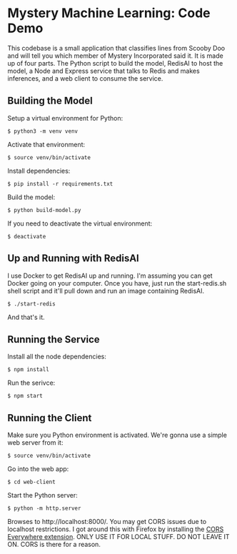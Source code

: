 # Mystery Machine Learning: Code Demo

This codebase is a small application that classifies lines from Scooby Doo and will tell you which member of Mystery Incorporated said it. It is made up of four parts. The Python script to build the model, RedisAI to host the model, a Node and Express service that talks to Redis and makes inferences, and a web client to consume the service.

## Building the Model

Setup a virtual environment for Python:

    $ python3 -m venv venv

Activate that environment:

    $ source venv/bin/activate

Install dependencies:

    $ pip install -r requirements.txt

Build the model:

    $ python build-model.py

If you need to deactivate the virtual environment:

    $ deactivate

## Up and Running with RedisAI

I use Docker to get RedisAI up and running. I'm assuming you can get Docker going on your computer. Once you have, just run the start-redis.sh shell script and it'll pull down and run an image containing RedisAI.

    $ ./start-redis

And that's it.

## Running the Service

Install all the node dependencies:

    $ npm install

Run the serivce:

    $ npm start

## Running the Client

Make sure you Python environment is activated. We're gonna use a simple web server from it:

    $ source venv/bin/activate

Go into the web app:

    $ cd web-client

Start the Python server:

    $ python -m http.server

Browses to http://localhost:8000/. You may get CORS issues due to localhost restrictions. I got around this with Firefox by installing the [CORS Everywhere extension](https://addons.mozilla.org/en-US/firefox/addon/cors-everywhere/). ONLY USE IT FOR LOCAL STUFF. DO NOT LEAVE IT ON. CORS is there for a reason.
